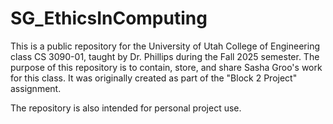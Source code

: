 # SG_EthicsInComputing
This is a public repository for the University of Utah College of Engineering class CS 3090-01, taught by Dr. Phillips during the Fall 2025 semester. The purpose of this repository is to contain, store, and share Sasha Groo's work for this class. It was originally created as part of the "Block 2 Project" assignment. 

The repository is also intended for personal project use. 
